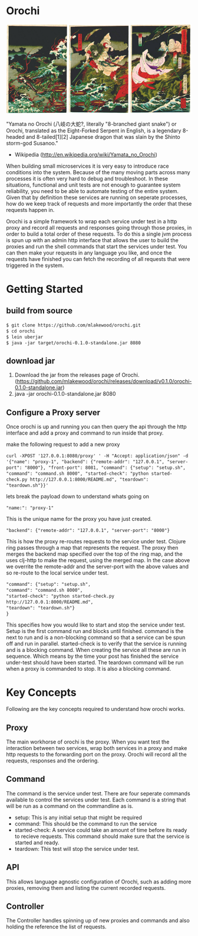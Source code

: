 # Orochi
<img src="https://raw.githubusercontent.com/mlakewood/orochi/master/YamataNoOrochi.jpg"
title="Yamata No Orochi"/>

"Yamata no Orochi (八岐の大蛇?, literally "8-branched giant snake") or Orochi, translated as the Eight-Forked Serpent in English, is a legendary 8-headed and 8-tailed[1][2] Japanese dragon that was slain by the Shinto storm-god Susanoo."
 - Wikipedia (http://en.wikipedia.org/wiki/Yamata_no_Orochi)

When building small microservices it is very easy to introduce race conditions into the system. Because of the many moving parts across many processes it is often very hard to debug and troubleshoot. In these situations, functional and unit tests are not enough to guarantee system reliability, you need to be able to automate testing of the entire system. Given that by definition these services are running on seperate processes, how do we keep track of requests and more importantly the order that these requests happen in.

Orochi is a simple framework to wrap each service under test in a http proxy and record all requests and responses going through those proxies, in order to build a total order  of these requests. To do this a single jvm process is spun up with an admin http interface that allows the user to build the proxies and run the shell commands that start the services under test. You can then make your requests in any language you like, and once the requests have finished you can fetch the recording of all requests that were triggered in the system.

# Getting Started

## build from source

```
$ git clone https://github.com/mlakewood/orochi.git
$ cd orochi
$ lein uberjar
$ java -jar target/orochi-0.1.0-standalone.jar 8080
```

## download jar

1. Download the jar from the releases page of Orochi. (https://github.com/mlakewood/orochi/releases/download/v0.1.0/orochi-0.1.0-standalone.jar)
2. java -jar orochi-0.1.0-standalone.jar 8080

## Configure a Proxy server

Once orochi is up and running you can then query the api through the http interface and add a proxy and command to run inside that proxy.

make the following request to add a new proxy

```
curl -XPOST '127.0.0.1:8080/proxy' ' -H "Accept: application/json" -d '{"name": "proxy-1", "backend": {"remote-addr": "127.0.0.1", "server-port": "8000"}, "front-port": 8081, "command": {"setup": "setup.sh", "command": "command.sh 8000", "started-check": "python started-check.py http://127.0.0.1:8000/README.md", "teardown": "teardown.sh"}}'

```

lets break the payload down to understand whats going on

```
"name:": "proxy-1"
```

This is the unique name for the proxy you have just created.

```
"backend": {"remote-addr": "127.0.0.1", "server-port": "8000"}
```

This is how the proxy re-routes requests to the service under test. Clojure ring passes through a map that represents the request. The proxy then merges the backend map specified over the top of the ring map, and the uses clj-http to make the request, using the merged map. In the case above we overrite the remote-addr and the server-port with the above values and so re-route to the local service under test.

```
"command": {"setup": "setup.sh",
"command": "command.sh 8000",
"started-check": "python started-check.py http://127.0.0.1:8000/README.md",
"teardown": "teardown.sh"}
}
```

This specifies how you would like to start and stop the service under test. Setup is the first command run and blocks until finished. command is the next to run and is a non-blocking command so that a service can be spun off and run in parallel. started-check is to verify that the service is running and is a blocking command. When creating the service all these are run in sequence. Which means by the time your post has finished the service under-test should have been started. The teardown command will be run when a proxy is commanded to stop. It is also a blocking command.





# Key Concepts
Following are the key concepts required to understand how orochi works.

## Proxy
The main workhorse of orochi is the proxy. When you want test the interaction between two services, wrap both services in a proxy and make http requests to the forwarding port on the proxy. Orochi will record all the requests, responses and the ordering. 

## Command
The command is the service under test. There are four seperate commands available to control the services under test. Each command is a string that will be run as a command on the commandline as is.
* setup: This is any initial setup that might be required
* command: This should be the command to run the service
* started-check: A service could take an amount of time before its ready to recieve requests. This command should make sure that the service is started and ready.
* teardown: This test will stop the service under test.

## API
This allows language agnostic configuration of Orochi, such as adding more proxies, removing them and listing the current recorded requests.

## Controller
The Controller handles spinning up of new proxies and commands and also holding the reference the list of requests.



